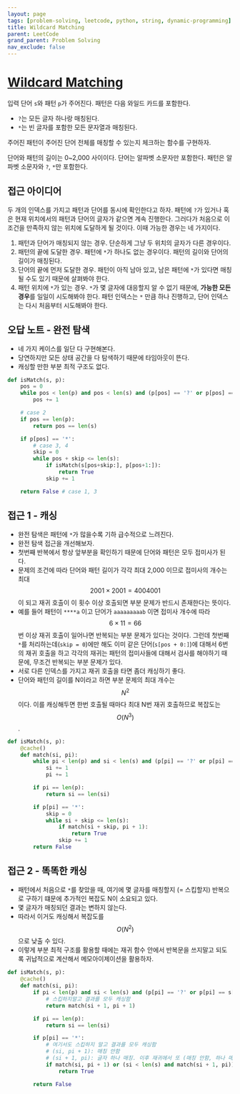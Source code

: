 ```yaml
---
layout: page
tags: [problem-solving, leetcode, python, string, dynamic-programming]
title: Wildcard Matching
parent: LeetCode
grand_parent: Problem Solving
nav_exclude: false
---
```


# [Wildcard Matching](https://leetcode.com/problems/wildcard-matching/)

 입력 단어 `s`와 패턴 `p`가 주어진다. 패턴은 다음 와일드 카드를
 포함한다.
 - `?`는 모든 글자 하나랑 매칭된다.
 - `*`는 빈 글자를 포함한 모든 문자열과 매칭된다.

 주어진 패턴이 주어진 단어 전체를 매칭할 수 있는지 체크하는 함수를
 구현하자.

 단어와 패턴의 길이는 0~2,000 사이이다. 단어는 알파벳 소문자만
 포함한다. 패턴은 알파벳 소문자와 `?`, `*`만 포함한다.

## 접근 아이디어
 두 개의 인덱스를 가지고 패턴과 단어를 동시에 확인한다고 하자. 패턴에
 `?`가 있거나 혹은 현재 위치에서의 패턴과 단어의 글자가 같으면 계속
 진행한다. 그러다가 처음으로 이 조건을 만족하지 않는 위치에 도달하게
 될 것이다. 이때 가능한 경우는 네 가지이다.

 1. 패턴과 단어가 매칭되지 않는 경우. 단순하게 그냥 두 위치의 글자가
    다른 경우이다.
 2. 패턴의 끝에 도달한 경우. 패턴에 `*`가 하나도 없는 경우이다. 패턴의
    길이와 단어의 길이가 매칭된다.
 3. 단어의 끝에 먼저 도달한 경우. 패턴이 아직 남아 있고, 남은 패턴에
    `*`가 있다면 매칭될 수도 있기 때문에 살펴봐야 한다.
 4. 패턴 위치에 `*`가 있는 경우. `*`가 몇 글자에 대응할지 알 수 없기
    때문에, **가능한 모든 경우**를 일일이 시도해봐야 한다. 패턴
    인덱스는 `*` 만큼 하나 진행하고, 단어 인덱스는 다시 처음부터
    시도해봐야 한다.

## 오답 노트 - 완전 탐색
 - 네 가지 케이스를 일단 다 구현해본다.
 - 당연하지만 모든 상태 공간을 다 탐색하기 때문에 타임아웃이 뜬다.
 - 캐싱할 만한 부분 최적 구조도 없다.

```python
def isMatch(s, p):
    pos = 0
    while pos < len(p) and pos < len(s) and (p[pos] == '?' or p[pos] == s[pos]):
        pos += 1

    # case 2
    if pos == len(p):
        return pos == len(s)

    if p[pos] == '*':
        # case 3, 4
        skip = 0
        while pos + skip <= len(s):
            if isMatch(s[pos+skip:], p[pos+1:]):
                return True
            skip += 1

    return False # case 1, 3
```

## 접근 1 - 캐싱

 - 완전 탐색은 패턴에 `*`가 많을수록 기하 급수적으로 느려진다.
 - 완전 탐색 접근을 개선해보자.
 - 첫번째 반복에서 항상 앞부분을 확인하기 때문에 단어와 패턴은 모두
   접미사가 된다.
 - 문제의 조건에 따라 단어와 패턴 길이가 각각 최대 2,000 이므로
   접미사의 개수는 최대 $$ 2001 \times 2001 = 4004001 $$ 이 되고 재귀
   호출이 이 횟수 이상 호출되면 부분 문제가 반드시 존재한다는 뜻이다.
 - 예를 들어 패턴이 `****a` 이고 단어가 `aaaaaaaaab` 이면 접미사
   개수에 따라 $$ 6 \times 11 = 66$$ 번 이상 재귀 호출이 일어나면
   반복되는 부분 문제가 있다는 것이다. 그런데 첫번째 `*`를
   처리하는데(`skip = 0`)에만 해도 이미 같은 단어(`s[pos + 0:]`)에
   대해서 6번의 재귀 호출을 하고 각각의 재귀는 패턴의 접미사들에
   대해서 검사를 해야하기 때문에, 무조건 반복되는 부분 문제가 있다.
 - 서로 다른 인덱스를 가지고 재귀 호출을 타면 좀더 캐싱하기 좋다.
 - 단어와 패턴의 길이를 N이라고 하면 부분 문제의 최대 개수는 $$ N^2 $$
   이다. 이를 캐싱해두면 한번 호출될 때마다 최대 N번 재귀 호출하므로
   복잡도는 $$O(N^3)$$.

```python
def isMatch(s, p):
    @cache()
    def match(si, pi):
        while pi < len(p) and si < len(s) and (p[pi] == '?' or p[pi] == s[si]):
            si += 1
            pi += 1

        if pi == len(p):
            return si == len(si)

        if p[pi] == '*':
            skip = 0
            while si + skip <= len(s):
                if match(si + skip, pi + 1):
                    return True
                skip += 1
        return False
```

## 접근 2 - 똑똑한 캐싱
 - 패턴에서 처음으로 `*`를 찾았을 때, 여기에 몇 글자를 매칭할지 (=
   스킵할지) 반복으로 구하기 떄문에 추가적인 복잡도 N이 소요되고 있다.
 - 몇 글자가 매칭되던 결과는 변하지 않는다.
 - 따라서 이거도 캐싱해서 복잡도를 $$O(N^2)$$으로 낮출 수 있다.
 - 이렇게 부분 최적 구조를 활용할 때에는 재귀 함수 안에서 반복문을
   쓰지말고 되도록 귀납적으로 계산해서 메모아이제이션을 활용하자.


```python
def isMatch(s, p):
    @cache()
    def match(si, pi):
        if pi < len(p) and si < len(s) and (p[pi] == '?' or p[pi] == s[si]):
            # 스킵하지말고 결과를 모두 캐싱함
            return match(si + 1, pi + 1)

        if pi == len(p):
            return si == len(si)

        if p[pi] == '*':
            # 여기서도 스킵하지 말고 결과를 모두 캐싱함
            # (si, pi + 1): 매칭 안함
            # (si + 1, pi): 글자 하나 매칭. 이후 재귀에서 또 (매칭 안함, 하나 매칭) 하므로 모든 경우가 커버됨
            if match(si, pi + 1) or (si < len(s) and match(si + 1, pi)):
                return True

        return False
```
